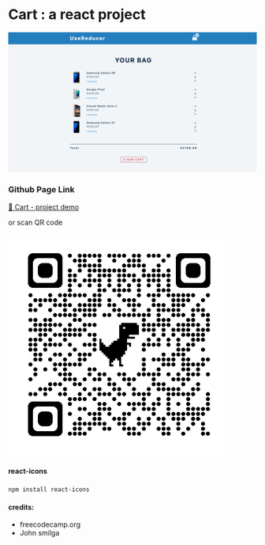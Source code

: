 # Cart : a react project

![1689370864634](image/README/1689370864634.png)

### Github Page Link

[🛒 Cart - project demo](https://jovyflagg.github.io/cart/)

or scan QR code

![1689371082295](image/README/1689371082295.png)

#### react-icons

`npm install react-icons `

#### credits:
- freecodecamp.org
- John smilga
